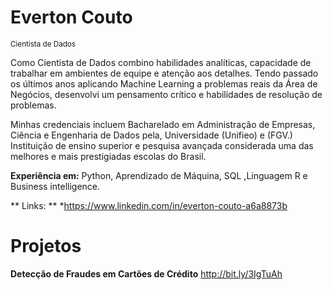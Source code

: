 



  
# Everton Couto


<sub> Cientista de Dados  

Como Cientista de Dados  combino habilidades analíticas, capacidade de trabalhar em ambientes de equipe e atenção aos detalhes. Tendo passado os últimos anos aplicando Machine Learning a problemas reais da Área de Negócios, desenvolvi um pensamento crítico e habilidades de resolução de problemas.

Minhas credenciais incluem Bacharelado em Administração de Empresas, Ciência e Engenharia de Dados pela,  Universidade (Unifieo) e (FGV.)  Instituição de ensino superior e pesquisa avançada considerada uma das melhores e mais prestigiadas escolas do Brasil.

**Experiência em:** Python, Aprendizado de Máquina, SQL ,Linguagem R e Business intelligence.

** Links: **
*https://www.linkedin.com/in/everton-couto-a6a8873b
  
 # Projetos
 
**Detecção de Fraudes em Cartões de Crédito** http://bit.ly/3IgTuAh
